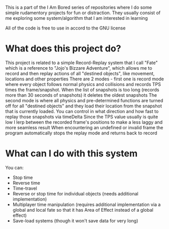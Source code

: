 This is a part of the I Am Bored series of repositories where I do some simple rudamentory projects for fun or distraction.
They usually consist of me exploring some system/algorithm that I am interested in learning

All of the code is free to use in accord to the GNU license

# What does this project do?
This project is related to a simple Record-Replay system that I call "Fate" which is a reference to "Jojo's Bizzare Adventure", which allows me to record and then replay actions of all "destined objects", like movement, locations and other properties
There are 2 modes - first one is record mode where every object follows normal physics and collisions and records TPS times the frame/snapshot. When the list of snapshots is too long (records more than 30 seconds of snapshots) it deletes the oldest snapshots
The second mode is where all physics and pre-determined functions are turned off for all "destined objects" and they load their location from the snapshot that is currently loaded. You can control in what direction and how fast to replay those snapshots via timeDelta
Since the TPS value usually is quite low I lerp between the recorded frame's positions to make a less laggy and more seamless result
When encountering an undefined or invalid frame the program automatically stops the replay mode and returns back to record

# What can I do with this system
You can:
- Stop time
- Reverse time
- Time-travel
- Reverse or stop time for individual objects (needs additional implementation)
- Multiplayer time manipulation (requires additional implementation via a global and local fate so that it has Area of Effect instead of a global effect)
- Save-load systems (though it won't save data for very long)
